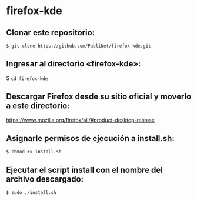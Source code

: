 # firefox-kde

## Clonar este repositorio:
`$ git clone https://github.com/PabliNet/firefox-kde.git`

## Ingresar al directorio «firefox-kde»:
$ `cd firefox-kde`

## Descargar Firefox desde su sitio oficial y moverlo a este directorio:
<https://www.mozilla.org/firefox/all/#product-desktop-release>

## Asignarle permisos de ejecución a **install.sh**:
`$ chmod +x install.sh`

## Ejecutar el script install con el nombre del archivo descargado:
`$ sudo ./install.sh`
